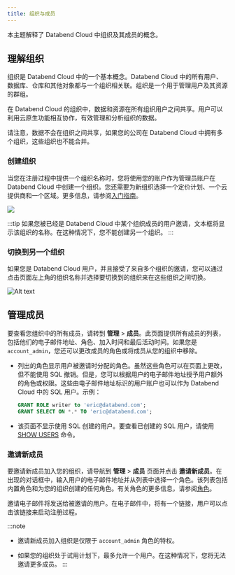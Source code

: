 ```yaml
---
title: 组织与成员
---
```


本主题解释了 Databend Cloud 中组织及其成员的概念。

## 理解组织

组织是 Databend Cloud 中的一个基本概念。Databend Cloud 中的所有用户、数据库、仓库和其他对象都与一个组织相关联。组织是一个用于管理用户及其资源的群组。

在 Databend Cloud 的组织中，数据和资源在所有组织用户之间共享。用户可以利用云原生功能相互协作，有效管理和分析组织的数据。

请注意，数据不会在组织之间共享，如果您的公司在 Databend Cloud 中拥有多个组织，这些组织也不能合并。

### 创建组织

当您在注册过程中提供一个组织名称时，您将使用您的账户作为管理员账户在 Databend Cloud 中创建一个组织。您还需要为新组织选择一个定价计划、一个云提供商和一个区域。更多信息，请参阅[入门指南](../00-new-account.md)。

![](@site/static/img/documents/getting-started/01.jpg)

:::tip
如果您被已经是 Databend Cloud 中某个组织成员的用户邀请，文本框将显示该组织的名称。在这种情况下，您不能创建另一个组织。
:::

### 切换到另一个组织

如果您是 Databend Cloud 用户，并且接受了来自多个组织的邀请，您可以通过点击页面左上角的组织名称并选择要切换到的组织来在这些组织之间切换。

![Alt text](@site/static/img/documents/overview/switch-org.gif)

## 管理成员

要查看您组织中的所有成员，请转到 **管理** > **成员**。此页面提供所有成员的列表，包括他们的电子邮件地址、角色、加入时间和最后活动时间。如果您是 `account_admin`，您还可以更改成员的角色或将成员从您的组织中移除。

- 列出的角色显示用户被邀请时分配的角色。虽然这些角色可以在页面上更改，但不能使用 SQL 撤销。但是，您可以根据用户的电子邮件地址授予用户额外的角色或权限。这些由电子邮件地址标识的用户账户也可以作为 Databend Cloud 中的 SQL 用户。示例：

    ```sql
    GRANT ROLE writer to 'eric@databend.com';
    GRANT SELECT ON *.* TO 'eric@databend.com';
    ```

- 该页面不显示使用 SQL 创建的用户。要查看已创建的 SQL 用户，请使用 [SHOW USERS](/sql/sql-commands/ddl/user/user-show-users) 命令。

### 邀请新成员

要邀请新成员加入您的组织，请导航到 **管理** > **成员** 页面并点击 **邀请新成员**。在出现的对话框中，输入用户的电子邮件地址并从列表中选择一个角色。该列表包括内置角色和为您的组织创建的任何角色。有关角色的更多信息，请参阅[角色](/guides/security/access-control/roles)。

邀请电子邮件将发送给被邀请的用户。在电子邮件中，将有一个链接，用户可以点击该链接来启动注册过程。

:::note
- 邀请新成员加入组织是仅限于 `account_admin` 角色的特权。

- 如果您的组织处于试用计划下，最多允许一个用户。在这种情况下，您将无法邀请更多成员。
:::